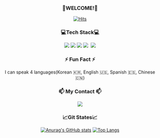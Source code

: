 <h3 align ="center"> 🎊WELCOME!🎊 </h3>
<div align = "center">          
  
[![Hits](https://hits.seeyoufarm.com/api/count/incr/badge.svg?url=https%3A%2F%2Fgithub.com%2FUnicusStella%2Fhit-counter&count_bg=%23fcb6d0&title_bg=%237C6D75&icon=github.svg&icon_color=%23E7E7E7&title=hits&edge_flat=false)](https://hits.seeyoufarm.com)

<h3 align="center">💻Tech Stack💻</h3>

<div align="center">
<img src="https://img.shields.io/badge/HTML5-E34F26?style=flat-square&logo=HTML5&logoColor=white"></img>
<img src="https://img.shields.io/badge/CSS3-0A84FF?style=flat-square&logo=CSS3&logoColor=white"></img>
<img src="https://img.shields.io/badge/JavaScript-FFCD11?style=flat-square&logo=JavaScript&logoColor=white"></img>
<img src="https://img.shields.io/badge/React-00BCF6?style=flat-square&logo=React&logoColor=white"></img>&nbsp
<img src="https://img.shields.io/badge/Java-007396?style=flat-square&logo=Java&logoColor=white"/></a>
<br>

<h3>⚡ Fun Fact ⚡</h3>
<div>I can speak 4 languages(Korean 🇰🇷, English 🇺🇸, Spanish 🇪🇸, Chinese 🇨🇳)</div>


<h3 align="center">📫 My Contact 📫</h3>
<a href="sehan95@gmail.com"><img src="https://img.shields.io/badge/Gmail-EA4335?style=flat-square&logo=Gmail&logoColor=white"/></a></div>

<h3 align="center">📈Git States📈</h3>

[![Anurag's GitHub stats](https://github-readme-stats.vercel.app/api?username=sehan95&hide_title=true&show_icons=true&include_all_commits=true&disable_animations=true&theme=kacho_ga)](https://github.com/anuraghazra/github-readme-stats)
[![Top Langs](https://github-readme-stats.vercel.app/api/top-langs/?username=sehan95&layout=compact)](https://github.com/anuraghazra/github-readme-stats)


<!--
**sehan95/sehan95** is a ✨ _special_ ✨ repository because its `README.md` (this file) appears on your GitHub profile.



